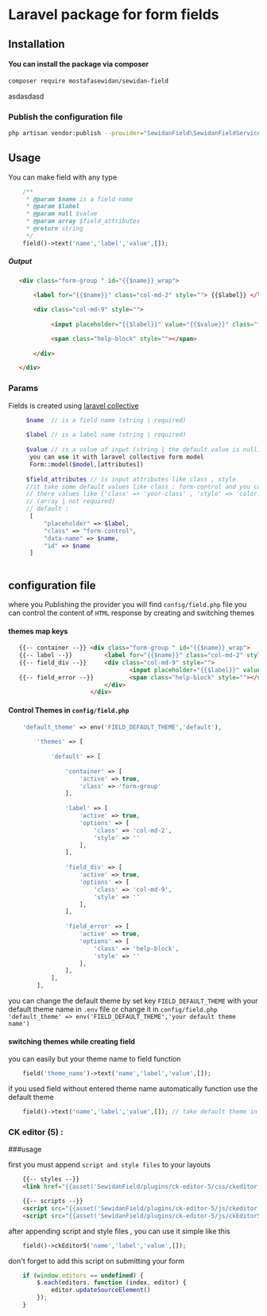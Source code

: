 # Laravel package for form fields

## Installation


#### You can install the package via composer

```bash
composer require mostafasewidan/sewidan-field
```
asdasdasd
### Publish the configuration file

```bash
php artisan vendor:publish --provider="SewidanField\SewidanFieldServiceProvider"
```

## Usage

You can make field with any type 
```php
    /**
     * @param $name is a field name 
     * @param $label 
     * @param null $value
     * @param array $field_attributes
     * @return string
     */
    field()->text('name','label','value',[]);
```


##### Output

```html
   <div class="form-group " id="{{$name}}_wrap">
           
       <label for="{{$name}}" class="col-md-2" style=""> {{$label}} </label>

       <div class="col-md-9" style="">
   
            <input placeholder="{{$label}}" value="{{$value}}" class="form-control" data-name="{{$name}}" id="{{$name}}" name="{{$name}}" type="text">

            <span class="help-block" style=""></span>
       
       </div>

   </div>
```

### Params

Fields is created using [laravel collective](https://laravelcollective.com)
```php
     $name  // is a field name (string | required)
     
     $label // is a label name (string | required)
     
     $value // is a value of input (string | the default value is null)
      you can use it with laravel collective form model 
      Form::model($model,[attributes])
     
     $field_attributes // is input attributes like class , style 
     //it take some default values like class : form-control and you can override
     // there values like ['class' => 'your-class' , 'style' => 'color:red']
     // (array | not required)
     // default : 
      [
          "placeholder" => $label,
          "class" => "form-control",
          "data-name" => $name,
          "id" => $name
      ]
     
```
## configuration file

 where you Publishing the provider you will find `config/field.php` file 
 you can control the content of `HTML` response by creating and switching themes 
 
 #### themes map keys
 ```html
    {{-- container --}} <div class="form-group " id="{{$name}}_wrap">
    {{-- label --}}         <label for="{{$name}}" class="col-md-2" style=""> {{$label}} </label>
    {{-- field_div --}}     <div class="col-md-9" style="">   
                                   <input placeholder="{{$label}}" value="{{$value}}" class="form-control" data-name="{{$name}}" id="{{$name}}" name="{{$name}}" type="text">
    {{-- field_error --}}          <span class="help-block" style=""></span>
                            </div>
                        </div>
 ```
 #### Control Themes in `config/field.php`
 ```php
     'default_theme' => env('FIELD_DEFAULT_THEME','default'),
     
         'themes' => [
     
             'default' => [
     
                 'container' => [
                     'active' => true,
                     'class' => 'form-group'
                 ],
     
                 'label' => [
                     'active' => true,
                     'options' => [
                         'class' => 'col-md-2',
                         'style' => ''
                     ],
                 ],
     
                 'field_div' => [
                     'active' => true,
                     'options' => [
                         'class' => 'col-md-9',
                         'style' => ''
                     ],
                 ],
     
                 'field_error' => [
                     'active' => true,
                     'options' => [
                         'class' => 'help-block',
                         'style' => ''
                     ],
                 ],
             ],
         ],
 ```
 
 you can change the default theme by set key `FIELD_DEFAULT_THEME` with your default theme name in
 `.env` file or change it in `config/field.php` `'default_theme' => env('FIELD_DEFAULT_THEME','your default theme name')`
 
 #### switching themes while creating field 
 
 you can easily but your theme name to field function
 
```php
    field('theme_name')->text('name','label','value',[]);
```

if you used field without entered theme name automatically function use the default theme
 
```php
    field()->text('name','label','value',[]); // take default theme in config file
```

 ### CK editor (5) :
 
 ###usage
 
 first you must append `script and style files` to your layouts
  
```html
    {{-- styles --}}
    <link href="{{asset('SewidanField/plugins/ck-editor-5/css/ckeditor.css')}}" rel="stylesheet" id="style_components" type="text/css" />

    {{-- scripts --}}
    <script src="{{asset('SewidanField/plugins/ck-editor-5/js/ckeditor.js')}}"></script>
    <script src="{{asset('SewidanField/plugins/ck-editor-5/js/ckEditorScripts.js')}}"></script>
```
after appending script and style files , you can use it simple like this
```php
    field()->ckEditor5('name','label','value',[]);
```
don't forget to add this script on submitting your form 

```javascript
    if (window.editors == undefined) {
        $.each(editors, function (index, editor) {
            editor.updateSourceElement()
        });
    }
```
